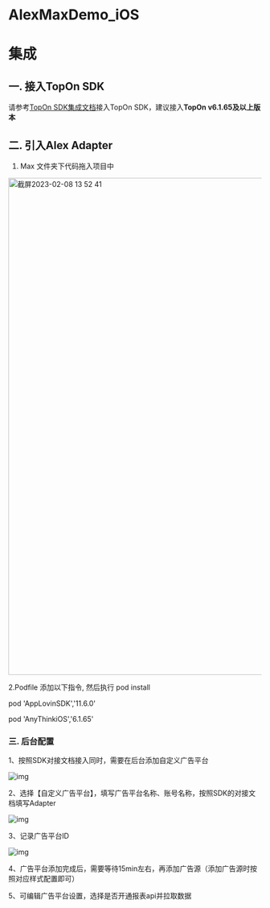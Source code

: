 # AlexMaxDemo_iOS

# 集成

## 一. 接入TopOn SDK

请参考[TopOn SDK集成文档](https://docs.toponad.com/#/zh-cn/android/android_doc/android_sdk_config_access)接入TopOn SDK，建议接入**TopOn v6.1.65及以上版本**



## 二. 引入Alex Adapter

1. Max 文件夹下代码拖入项目中

<img width="987" alt="截屏2023-02-08 13 52 41" src="https://user-images.githubusercontent.com/124124788/217446269-c866b212-242a-425a-814a-f7aa14571be8.png">

2.Podfile 添加以下指令, 然后执行 pod install 

  pod 'AppLovinSDK','11.6.0'
  
  pod 'AnyThinkiOS','6.1.65'



### 三. 后台配置

1、按照SDK对接文档接入同时，需要在后台添加自定义广告平台

![img](img/image1.png)

2、选择【自定义广告平台】，填写广告平台名称、账号名称，按照SDK的对接文档填写Adapter

![img](img/image2.png)

3、记录广告平台ID

![img](img/image3.png)

4、广告平台添加完成后，需要等待15min左右，再添加广告源（添加广告源时按照对应样式配置即可）

5、可编辑广告平台设置，选择是否开通报表api并拉取数据





